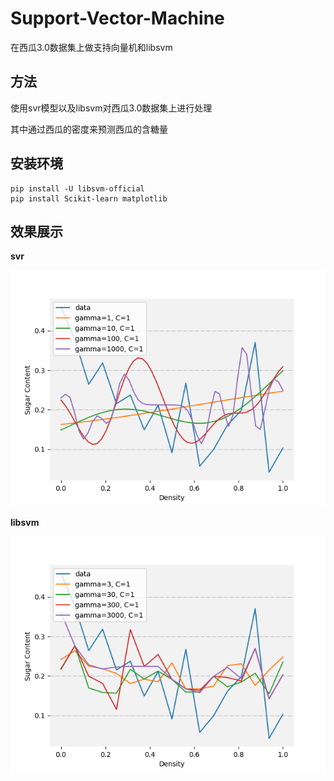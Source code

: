 # Support-Vector-Machine
在西瓜3.0数据集上做支持向量机和libsvm

## 方法
使用svr模型以及libsvm对西瓜3.0数据集上进行处理

其中通过西瓜的密度来预测西瓜的含糖量

## 安装环境
```
pip install -U libsvm-official
pip install Scikit-learn matplotlib 
```

## 效果展示
**svr**

![展示图片](image/svr.png)

**libsvm**

![展示图片](image/libsvm.png)
